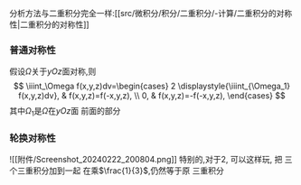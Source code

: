 
分析方法与二重积分完全一样:[[src/微积分/积分/二重积分/-计算/二重积分的对称性|二重积分的对称性]]

### 普通对称性
假设$\Omega$关于$yOz$面对称,则
$$
\iiint_\Omega f(x,y,z)dv=\begin{cases}
2 \displaystyle{\iiint_{\Omega_1} f(x,y,z)dv},  & f(x,y,z)=f(-x,y,z), \\
0,  & f(x,y,z)=-f(-x,y,z),
\end{cases}
$$
其中$\Omega_1$是$\Omega$在$yOz$面 前面的部分

### 轮换对称性
![[附件/Screenshot_20240222_200804.png]]
	特别的,对于2, 可以这样玩, 把 三个三重积分加到一起 在乘$\frac{1}{3}$,仍然等于原 三重积分
